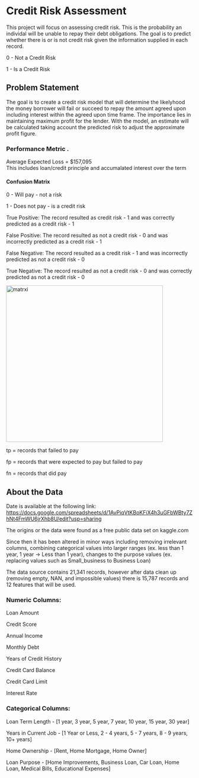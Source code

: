 # Credit Risk Assessment 
This project will focus on assessing credit risk.
This is the probability an individal will be unable to repay their debt obligations. The goal is to predict whether there is or is not credit risk given the information supplied in each record.

0 - Not a Credit Risk 

1 - Is a Credit Risk

## Problem Statement 

The goal is to create a credit risk model that will determine the likelyhood the money borrower will fail or succeed to repay the amount agreed upon including interest within the agreed upon time frame. 
The importance lies in maintaining maximum profit for the lender. With the model, an estimate will be calculated taking account the predicted risk to adjust the approximate profit figure.
### Performance Metric .

Average Expected Loss = $157,095   
This includes loan/credit principle and accumalated interest over the term 

#### Confusion Matrix

0 - Will pay - not a risk

1 - Does not pay - is a credit risk

True Positive: The record resulted as credit risk - 1 and was correctly predicted as a credit risk - 1

False Positive: The record resulted as not a credit risk - 0 and was incorrectly predicted as a credit risk - 1

False Negative: The record resulted as a credit risk - 1 and was incorrectly predicted as not a credit risk - 0

True Negative: The record resulted as not a credit risk - 0  and was correctly predicted as not a credit risk - 0
 

<img width="423" alt="matrxi" src="https://user-images.githubusercontent.com/106625643/188344506-3f17d227-9cca-4308-aa0a-359f7899cc7f.PNG">

tp = records that failed to pay 

fp = records that were expected to pay but failed to pay 

fn = records that did pay

## About the Data 
Date is available at the following link:  https://docs.google.com/spreadsheets/d/1AvPiqVtKBoKFiX4h3uGFbWBty7ZhNt4FmWU6jrXhb8U/edit?usp=sharing

The origins or the data were found as a free public data set on kaggle.com 

Since then it has been altered in minor ways including removing irrelevant columns, combining categorical values into larger ranges (ex. less than 1 year, 1 year -> Less than 1 year), changes to the purpose values (ex. replacing values such as Small_business to Business Loan)

The data source contains 21,341 records, however after data clean up (removing empty, NAN, and impossible values) there is 15,787 records and 12 features that will be used.

### Numeric Columns:

Loan Amount

Credit Score

Annual Income

Monthly Debt

Years of Credit History

Credit Card Balance

Credit Card Limit

Interest Rate

### Categorical Columns:

Loan Term Length - [1 year, 3 year, 5 year, 7 year, 10 year, 15 year, 30 year]

Years in Current Job - [1 Year or Less, 2 - 4 years, 5 - 7 years, 8 - 9 years, 10+ years]

Home Ownership - [Rent, Home Mortgage, Home Owner]

Loan Purpose - [Home Improvements, Business Loan, Car Loan, Home Loan, Medical Bills, Educational Expenses]
